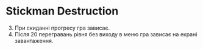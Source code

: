 # Stickman Destruction
3) При скиданні прогресу гра зависає.
10) Після 20 перегравань рівня без виходу в меню гра зависає на екрані завантаження.
